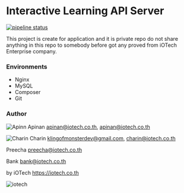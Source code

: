 # Interactive Learning API Server
[![pipeline status](http://git.iotech.co.th/iotech/Interactive-Learning-API/badges/master/pipeline.svg)](http://git.iotech.co.th/iotech/Interactive-Learning-API/commits/master)

This project is create for application and it is private repo do not share anything in this repo to somebody before got any proved from iOTech Enterprise company.

### Environments
- Nginx
- MySQL
- Composer
- Git


### Author
![Apinn](https://avatars0.githubusercontent.com/u/1413490?s=20&v=4 "Apinan Woratrakun") Apinan <apinan@iotech.co.th>, <apinan@iotech.co.th>

![Charin](https://avatars0.githubusercontent.com/u/13948263?s=20&v=4 "Charin Aumponphison") Charin <klingofmonsterdev@gmail.com>, <charin@iotech.co.th>

Preecha <preecha@iotech.co.th>

Bank <bank@iotech.co.th>

by iOTech <https://iotech.co.th>

![iotech](https://iotech.co.th/wp-content/uploads/2018/01/cropped-Group-12-1.png)